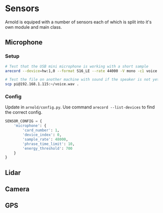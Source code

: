 # Sensors

Arnold is equiped with a number of sensors each of which is split into it's own module and main class.

## Microphone

### Setup

```bash
# Test that the USB mini microphone is working with a short sample
arecord --device=hw:1,0 --format S16_LE --rate 44000 -V mono -c1 voice.wav

# Test the file on another machine with sound if the speaker is not yet hooked up
scp pi@192.168.1.115:~/voice.wav .
```

### Config

Update in `arnold/config.py`. Use command `arecord --list-devices` to find the correct config.

```python
SENSOR_CONFIG = {
    'microphone': {
        'card_number': 1,
        'device_index': 0,
        'sample_rate': 48000,
        'phrase_time_limit': 10,
        'energy_threshold': 700
    }
}
```

## Lidar

## Camera

## GPS
